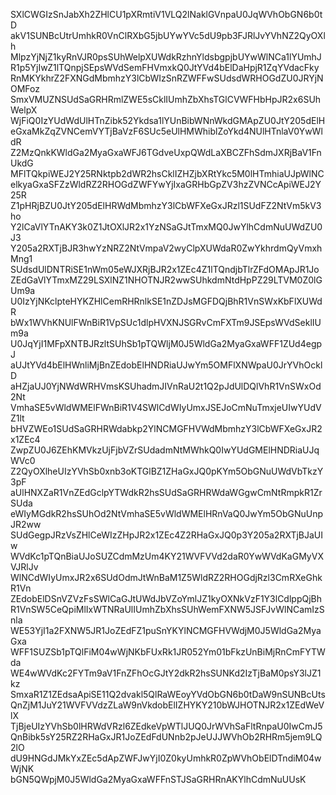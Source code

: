 SXlCWGIzSnJabXh2ZHlCU1pXRmtiV1VLQ2lNaklGVnpaU0JqWVhObGN6b0tD
akV1SUNBcUtrUmhkR0VnClRXbG5jbUYwYVc5dU9pb3FJRlJvYVhNZ2QyOXlh
MlpzYjNjZ1kyRnVJR0psSUhWelpXUWdkRzhnYldsbgpjbUYwWlNCa1lYUmhJ
R1p5YjIwZ1lTQnpjSEpsWVdSemFHVmxkQ0JtYVd4bElDaHpjR1ZqYVdacFky
RnMKYkhrZ2FXNGdMbmhzY3lCbWIzSnRZWFFwSUdsdWRHOGdZU0JRYjNOMFoz
SmxVMUZNSUdSaGRHRmlZWE5sCklIUmhZbXhsTGlCVWFHbHpJR2x6SUhWelpX
WjFiQ0IzYUdWdUlHTnZibk52Ykdsa1lYUnBibWNnWkdGMApZU0JtY205dElH
eGxaMkZqZVNCemVYTjBaVzF6SUc5eUlHMWhiblZoYkd4NUlHTnlaV0YwWldR
Z2MzQnkKWldGa2MyaGxaWFJ6TGdveUxpQWdLaXBCZFhSdmJXRjBaV1FnUkdG
MFlTQkpiWEJ2Y25RNktpb2dWR2hsCklIZHZjbXRtYkc5M0lHTmhiaUJpWlNC
elkyaGxaSFZzWldRZ2RHOGdZWFYwYjIxaGRHbGpZV3hzZVNCcApiWEJ2Y25R
Z1pHRjBZU0JtY205dElHRWdMbmhzY3lCbWFXeGxJRzl1SUdFZ2NtVm5kV3ho
Y2lCaVlYTnAKY3k0Z1JtOXlJR2x1YzNSaGJtTmxMQ0JwYlhCdmNuUWdZU0J3
Y205a2RXTjBJR3hwYzNRZ2NtVmpaV2wyClpXUWdaR0ZwYkhrdmQyVmxhMng1
SUdsdUlDNTRiSE1nWm05eWJXRjBJR2x1ZEc4Z1lTQndjbTlrZFdOMApJR1Jo
ZEdGaVlYTmxMZ29LSXlNZ1NHOTNJR2wwSUhkdmNtdHpPZ29LTVM0Z0lGUm9a
U0IzYjNKclpteHYKZHlCemRHRnlkSE1nZDJsMGFDQjBhR1VnSWxKbFlXUWdR
bWx1WVhKNUlFWnBiR1VpSUc1dlpHVXNJSGRvCmFXTm9JSEpsWVdSeklIUm9a
U0JqYjI1MFpXNTBJRzltSUhSb1pTQWljM0J5WldGa2MyaGxaWFF1ZUd4egpJ
aUJtYVd4bElHWnliMjBnZEdobElHNDRiaUJwYm5OMFlXNWpaU0JrYVhOcklD
aHZjaUJ0YjNWdWRHVmsKSUhadmJIVnRaU2t1Q2pJdUlDQlVhR1VnSWxOd2Nt
VmhaSE5vWldWMElFWnBiR1V4SWlCdWIyUmxJSEJoCmNuTmxjeUIwYUdVZ1lt
bHVZWEo1SUdSaGRHRWdabkp2YlNCMGFHVWdMbmhzY3lCbWFXeGxJR2x1ZEc4
ZwpZU0J6ZEhKMVkzUjFjbVZrSUdadmNtMWhkQ0IwYUdGMElHNDRiaUJqWVc0
Z2QyOXlheUIzYVhSb0xnb3oKTGlBZ1ZHaGxJQ0pKYm5ObGNuUWdVbTkzY3pF
aUlHNXZaR1VnZEdGclpYTWdkR2hsSUdSaGRHRWdaWGgwCmNtRmpkR1ZrSUda
eWIyMGdkR2hsSUhOd2NtVmhaSE5vWldWMElHRnVaQ0JwYm5ObGNuUnpJR2ww
SUdGegpJRzVsZHlCeWIzZHpJR2x1ZEc4Z2RHaGxJQ0p3Y205a2RXTjBJaUIw
WVdKc1pTQnBiaUJoSUZCdmMzUm4KY21WVFVVd2daR0YwWVdKaGMyVXVJRlJv
WlNCdWIyUmxJR2x6SUdOdmJtWnBaM1Z5WldRZ2RHOGdjRzl3CmRXeGhkR1Vn
ZEdobElDSnVZVzFsSWlCaGJtUWdJbVZoYmlJZ1kyOXNkVzF1Y3lCdlppQjBh
R1VnSW5CeQpiMlIxWTNRaUlIUmhZbXhsSUhWemFXNW5JSFJvWlNCamIzSnla
WE53YjI1a2FXNW5JR1JoZEdFZ1puSnYKYlNCMGFHVWdjM0J5WldGa2MyaGxa
WFF1SUZSb1pTQlFiM04wWjNKbFUxRk1JR052Ym01bFkzUnBiMjRnCmFYTWda
WE4wWVdKc2FYTm9aV1FnZFhOcGJtY2dkR2hsSUNKd2IzTjBaM0psY3lJZ1kz
SmxaR1Z1ZEdsaApiSE11Q2dvakl5QlRaWEoyYVdObGN6b0tDaW9nSUNBcUts
QnZjM1JuY21WVFVVdzZLaW9nVkdobElIZHYKY210bWJHOTNJR2x1ZEdWeVlX
TjBjeUIzYVhSb0lHRWdVRzl6ZEdkeVpWTlJUQ0JrWVhSaFltRnpaU0IwCmJ5
QnBibk5sY25RZ2RHaGxJR1JoZEdFdUNnb2pJeUJJWVhOb2RHRm5jem9LQ2lO
dU9HNGdJMkYxZEc5dApZWFJwYjI0Z0kyUmhkR0ZpWVhObElDTndiM04wWjNK
bGN5QWpjM0J5WldGa2MyaGxaWFFnSTJSaGRHRnAKYlhCdmNuUUsK
